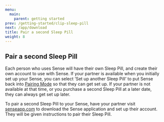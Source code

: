 ```yaml
---
menu:
  main:
    parent: getting started
prev: /getting-started/clip-sleep-pill
next: /app/download
title: Pair a second Sleep Pill
weight: 8
---
```


## Pair a second Sleep Pill


Each person who uses Sense will have their own Sleep Pill, and create their own account to use with Sense. If your partner is available when you initially set up your Sense, you can select ‘Set up another Sleep Pill’ to put Sense back into [Pairing Mode](http://guide.hello.is/troubleshoot/pairing-mode/) so that they can get set up. If your partner is not available at that time, or you purchase a second Sleep Pill at a later date, they can always get set up later.


To pair a second Sleep Pill to your Sense, have your partner visit [senseapp.com](http://hello.is) to download the Sense application and set up their account. They will be given instructions to pair their Sleep Pill. 



